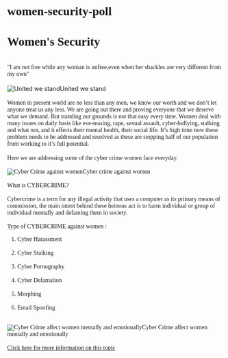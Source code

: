
# women-security-poll
<html>
   
<h1>Women's Security</h1><br>
 <link rel="preconnect" href="https://fonts.gstatic.com">
<link href="https://fonts.googleapis.com/css2?family=Dancing+Script:wght@700&display=swap" rel="stylesheet">
<style>
    h1 { font-family:'Dancing Script', cursive;} 
    p1 { font-family: 'Dancing Script', cursive;}
    p2 { font-family:'Dancing Script', cursive;} 
    p3 { font-family: 'Dancing Script', cursive;}
</style>
  <p1>"I am not free while any woman is unfree,even when her shackles are very different from my own"</p1><br><br>
  <img class="thick-black-border" src="https://user-images.githubusercontent.com/81457490/114273862-79ab1280-9a39-11eb-8b7f-dfe7b6bae0f2.png" alt="United we stand">United we stand<br><br>
  <p2>Women in present world are no less than any men, we know our worth and we don’t let anyone treat us any less. We are going out there and proving everyone that we deserve what we demand. But standing our grounds is not that easy every time. Women deal with many issues on daily basis like eve-teasing, rape, sexual assault, cyber-bullying, stalking and what not, and it effects their mental health, their social life. It’s high time now these problem needs to be addressed and resolved as these are stopping half of our population from working to it’s full potential.</p2><br><br>
  <p3>Here we are addressing some of the cyber crime women face everyday.<br><br>
    <img class="thick-black-border" src="https://user-images.githubusercontent.com/81457490/114273620-677ca480-9a38-11eb-8dc4-f27fd3dff0bb.png" alt="Cyber Crime against women">Cyber crime against women<br><br>
    What is CYBERCRIME?<br><br>
    Cybercrime is a term for any illegal activity that uses a computer as its primary means of commission, the main intent behind these heinous act is to harm individual or group of individual mentally and defaming them in society.<br><br>
    Type of CYBERCRIME against women :<br>
    <ol>
      <li>Cyber Harassment</li><br>
      <li>Cyber Stalking</li><br>
      <li>Cyber Pornography</li><br>
      <li>Cyber Defamation</li><br>
      <li>Morphing</li><br>
      <li>Email Spoofing</li><br>
    </ol>
    <img class="thick-black-border" src="https://user-images.githubusercontent.com/81457490/114273709-d78b2a80-9a38-11eb-918c-a41039da098f.png" alt="Cyber Crime affect women mentally and emotionally">Cyber Crime affect women mentally and emotionally<br><br>
    <a href="https://papers.ssrn.com/sol3/papers.cfm?abstract_id=2486125">Click here for more information on this topic</a><br><br>


      
 
</html>
